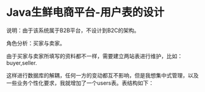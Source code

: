 # Java生鲜电商平台-用户表的设计
说明：由于该系统属于B2B平台，不设计到B2C的架构。

角色分析：买家与卖家。

由于买家与卖家所填写的资料都不一样，需要建立两站表进行维护，比如：buyer,seller.

这样进行数据库的解耦，任何一方的变动都互不影响，但是我想集中式管理，以及一些业务个性化要求，我就增加了一个users表。表结构如下：

